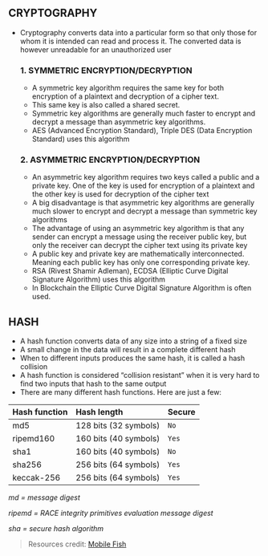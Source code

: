 ## CRYPTOGRAPHY
- Cryptography converts data into a particular form so that only those for whom it is intended can read and process it. The converted data is however unreadable for an unauthorized user

    ### 1. SYMMETRIC ENCRYPTION/DECRYPTION
    - A symmetric key algorithm requires the same key for both encryption of a plaintext and decryption of a cipher text.
    - This same key is also called a shared secret.
    - Symmetric key algorithms are generally much faster to encrypt and decrypt a message than asymmetric key algorithms.
    - AES (Advanced Encryption Standard), Triple DES (Data Encryption Standard) uses this algorithm

    ### 2. ASYMMETRIC ENCRYPTION/DECRYPTION
    - An asymmetric key algorithm requires two keys called a public and a private key.
    One of the key is used for encryption of a plaintext and the other key is used for
    decryption of the cipher text
    - A big disadvantage is that asymmetric key algorithms are generally much slower to encrypt and decrypt a message than symmetric key
    algorithms
    - The advantage of using an asymmetric key algorithm is that any sender can encrypt a
    message using the receiver public key, but only the receiver can decrypt the cipher
    text using its private key
    - A public key and private key are mathematically interconnected. Meaning each public
    key has only one corresponding private key.
    -  RSA (Rivest Shamir Adleman), ECDSA (Elliptic Curve Digital Signature Algorithm) uses this algorithm
    - In Blockchain the Elliptic Curve Digital Signature Algorithm is often used.

## HASH
- A hash function converts data of any size into a string of a fixed size
- A small change in the data will result in a complete different hash
- When to different inputs produces the same hash, it is called a hash collision
- A hash function is considered “collision resistant” when it is very hard to find two inputs that hash to the same output
- There are many different hash functions. Here are just a few:

 | Hash function | Hash length | Secure |
 | :--- | :--- | :--- |
 | md5 | 128 bits (32 symbols) | `No` |
 | ripemd160 | 160 bits (40 symbols) | `Yes` |
 | sha1 | 160 bits (40 symbols) | `No`  |
 | sha256 | 256 bits (64 symbols) | `Yes` |
 | keccak-256 | 256 bits (64 symbols) | `Yes` |


*md = message digest*

*ripemd = RACE integrity primitives evaluation message digest*

*sha = secure hash algorithm*


> Resources credit: [Mobile Fish](https://www.mobilefish.com)
